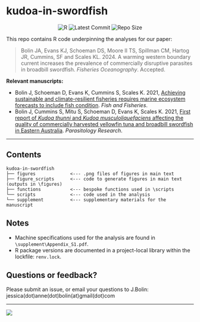 # kudoa-in-swordfish

<div align="center"> 

![R](https://img.shields.io/badge/R-4.2.2-blue?style=flat")
![Latest Commit](https://img.shields.io/badge/Latest_Commit-Feb_2024-green?style=flat")
![Repo Size](https://img.shields.io/badge/Repo_Size-11.2_MB-yellow?style=flat")

</div>

This repo contains R code underpinning the analyses for our paper:

> Bolin JA, Evans KJ, Schoeman DS, Moore II TS, Spillman CM, Hartog JR, Cummins, SF and Scales KL. 2024. A warming western boundary current increases the prevalence of commercially disruptive parasites in broadbill swordfish. *Fisheries Oceanography*. Accepted.

**Relevant manuscripts:**

-   Bolin J, Schoeman D, Evans K, Cummins S, Scales K. 2021, [Achieving sustainable and climate-resilient fisheries requires marine ecosystem forecasts to include fish condition](https://doi.org/10.1111/faf.12569). *Fish and Fisheries*.  
-   Bolin J, Cummins S, Mitu S, Schoeman D, Evans K, Scales K. 2021, [First report of *Kudoa thunni* and *Kudoa musculoliquefaciens* affecting the quality of commercially harvested yellowfin tuna and broadbill swordfish in Eastern Australia](https://doi.org/10.1007/s00436-021-07206-8). *Parasitology Research*.

------------------------------------------------------------------------

## Contents

    kudoa-in-swordfish
    ├── figures             <--- .png files of figures in main text   
    ├── figure_scripts      <--- code to generate figures in main text (outputs in \figures)  
    ├── functions           <--- bespoke functions used in \scripts   
    └── scripts             <--- code used in the analysis 
    └── supplement          <--- supplementary materials for the manuscript 



## Notes

-   Machine specifications used for the analysis are found in `\supplement\Appendix_S1.pdf`.
-   R package versions are documented in a project-local library within the lockfile: `renv.lock`.


## Questions or feedback?

Please submit an issue, or email your questions to J.Bolin: jessica(dot)anne(dot)bolin(at)gmail(dot)com

---

![](JBolin_poster.png)
